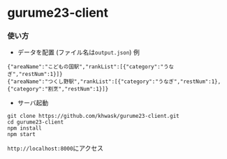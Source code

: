 # gurume23-client

### 使い方

* データを配置 (ファイル名は`output.json`)
例
```
{"areaName":"こどもの国駅","rankList":[{"category":"うなぎ","restNum":1}]}
{"areaName":"つくし野駅","rankList":[{"category":"うなぎ","restNum":1},{"category":"割烹","restNum":1}]}
```

* サーバ起動
```
git clone https://github.com/khwask/gurume23-client.git
cd gurume23-client
npm install
npm start
```

`http://localhost:8000`にアクセス
